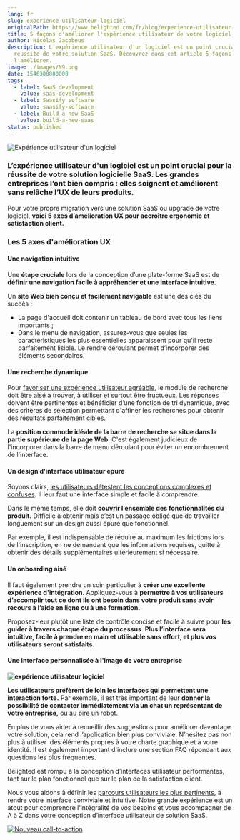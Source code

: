 ```yaml
---
lang: fr
slug: experience-utilisateur-logiciel
originalPath: https://www.belighted.com/fr/blog/experience-utilisateur-logiciel
title: 5 façons d'améliorer l'expérience utilisateur de votre logiciel
author: Nicolas Jacobeus
description: L’expérience utilisateur d'un logiciel est un point crucial pour la
  réussite de votre solution SaaS. Découvrez dans cet article 5 façons de
  l'améliorer.
image: ./images/N9.png
date: 1546300800000
tags:
  - label: SaaS development
    value: saas-development
  - label: Saasify software
    value: saasify-software
  - label: Build a new SaaS
    value: build-a-new-saas
status: published
---
```

![Expérience utilisateur d'un logiciel ](https://www.belighted.com/hs-fs/hubfs/Sans%20titre%20(4)-1.png?width=1200&name=Sans%20titre%20(4)-1.png)

### L’expérience utilisateur d'un logiciel est un point crucial pour la réussite de votre solution logicielle SaaS. Les grandes entreprises l’ont bien compris : elles soignent et améliorent sans relâche l’UX de leurs produits.

Pour votre propre migration vers une solution SaaS ou upgrade de votre logiciel, **voici 5 axes d’amélioration UX pour accroître ergonomie et satisfaction client.**

### **Les 5 axes d'amélioration UX** 

#### **Une navigation intuitive**

Une **étape cruciale** lors de la conception d’une plate-forme SaaS est de **définir une navigation facile à appréhender et une interface intuitive.**

Un **site Web bien conçu et facilement navigable** est une des clés du succès :

*   La page d'accueil doit contenir un tableau de bord avec tous les liens importants ;
*   Dans le menu de navigation, assurez-vous que seules les caractéristiques les plus essentielles apparaissent pour qu'il reste parfaitement lisible. Le rendre déroulant permet d’incorporer des éléments secondaires.

#### **Une recherche dynamique**

Pour [favoriser une expérience utilisateur agréable](/fr/audit-experience-utlisateur), le module de recherche doit être aisé à trouver, à utiliser et surtout être fructueux. Les réponses doivent être pertinentes et bénéficier d’une fonction de tri dynamique, avec des critères de sélection permettant d'affiner les recherches pour obtenir des résultats parfaitement ciblés.

La **position commode idéale de la barre de recherche se situe dans la partie supérieure de la page Web**. C'est également judicieux de l'incorporer dans la barre de menu déroulant pour éviter un encombrement de l'interface.

#### **Un design d’interface utilisateur épuré**

Soyons clairs, [les utilisateurs détestent les conceptions complexes et confuses](/fr/blog/d%C3%A9velopper-saas-remarquable). Il leur faut une interface simple et facile à comprendre.

Dans le même temps, elle doit **couvrir l’ensemble des fonctionnalités du produit.** Difficile à obtenir mais c’est un passage obligé que de travailler longuement sur un design aussi épuré que fonctionnel. 

Par exemple, il est indispensable de réduire au maximum les frictions lors de l'inscription, en ne demandant que les informations requises, quitte à obtenir des détails supplémentaires ultérieurement si nécessaire.

#### **Un onboarding aisé**

Il faut également prendre un soin particulier à **créer une excellente expérience d'intégration**. Appliquez-vous à **permettre à vos utilisateurs d’accomplir tout ce dont ils ont besoin dans votre produit sans avoir recours à l’aide en ligne ou à une formation.** 

Proposez-leur plutôt une liste de contrôle concise et facile à suivre pour **les guider à travers chaque étape du processus**. **Plus l’interface sera intuitive, facile à prendre en main et utilisable sans effort, et plus vos utilisateurs seront satisfaits.**

#### **Une interface personnalisée à l'image de votre entreprise**

**![expérience utilisateur logiciel](https://www.belighted.com/hs-fs/hubfs/Sans%20titre.png?width=1200&name=Sans%20titre.png)**

**Les utilisateurs préfèrent de loin les interfaces qui permettent une interaction forte.** Par exemple, il est très important de leur **donner la possibilité de contacter immédiatement via un chat un représentant de votre entreprise,** ou au pire un robot.

En plus de vous aider à recueillir des suggestions pour améliorer davantage votre solution, cela rend l’application bien plus conviviale. N’hésitez pas non plus à utiliser  des éléments propres à votre charte graphique et à votre identité. Il est également important d'inclure une section FAQ répondant aux questions les plus fréquentes.

Belighted est rompu à la conception d’interfaces utilisateur performantes, tant sur le plan fonctionnel que sur le plan de la satisfaction client.

Nous vous aidons à définir les [parcours utilisateurs les plus pertinents](/fr/tests-utilisateurs), à rendre votre interface conviviale et intuitive. Notre grande expérience est un atout pour comprendre l’intégralité de vos besoins et vous accompagner de A à Z dans votre conception d’interface utilisateur de solution SaaS.

[![Nouveau call-to-action](https://no-cache.hubspot.com/cta/default/1684659/efa19144-ba00-4802-bd26-7c27dbad25ab.png)](https://cta-redirect.hubspot.com/cta/redirect/1684659/efa19144-ba00-4802-bd26-7c27dbad25ab)